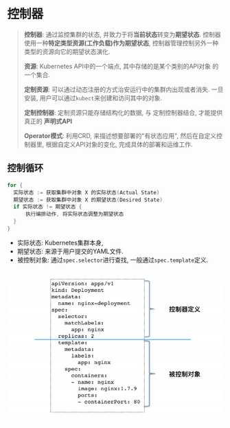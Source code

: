 # 控制器

> **控制器**: 通过监控集群的状态, 并致力于将**当前状态**转变为**期望状态**. 控制器使用一种**特定类型资源(工作负载)作为期望状态**,  控制器管理控制另外一种类型的资源向它的期望状态演化.
>
> **资源**: Kubernetes API中的一个端点, 其中存储的是某个类别的API对象 的一个集合.
>
> **定制资源**: 可以通过动态注册的方式治安运行中的集群内出现或者消失. 一旦安装, 用户可以通过`kubect`来创建和访问其中的对象.
>
> **定制控制器**: 定制资源只能存储结构化的数据, 与 定制控制器结合, 才能提供真正的 **声明式API**
>
> **Operator模式**: 利用CRD, 来描述想要部署的"有状态应用", 然后在自定义控制器里, 根据自定义API对象的变化, 完成具体的部署和运维工作.

## 控制循环

```go
for {
  实际状态 := 获取集群中对象 X 的实际状态(Actual State)
  期望状态 := 获取集群中对象 X 的期望状态(Desired State)
  if 实际状态 != 期望状态 {
      执行编排动作, 将实际状态调整为期望状态
  }
}
```

- 实际状态: Kubernetes集群本身, 
- 期望状态: 来源于用户提交的YAML文件.
- 被控制对象: 通过`spec.selector`进行查找, 一般通过`spec.template`定义.

![控制器](./image/控制器.png)